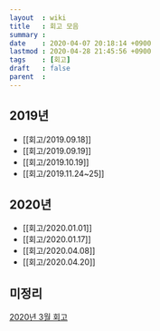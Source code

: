 ```yaml
---
layout  : wiki
title   : 회고 모음
summary : 
date    : 2020-04-07 20:18:14 +0900
lastmod : 2020-04-28 21:45:56 +0900
tags    : [회고]
draft   : false
parent  : 
---
```


## 2019년
 * [[회고/2019.09.18]]
 * [[회고/2019.09.19]]
 * [[회고/2019.10.19]]
 * [[회고/2019.11.24~25]]
## 2020년
 * [[회고/2020.01.01]]
 * [[회고/2020.01.17]]
 * [[회고/2020.04.08]]
 * [[회고/2020.04.20]]

## 미정리
[2020년 3월 회고](https://www.notion.so/2020-3-47d09d84a07d48bebec5a0f87562414c)
